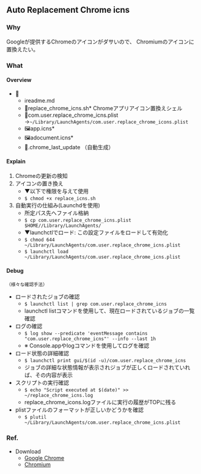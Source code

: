## Auto Replacement Chrome icns
### Why
Googleが提供するChromeのアイコンがダサいので、
Chromiumのアイコンに置換えたい。

### What
#### Overview
- 📁
    - ℹ️readme.md
    - 📄replace_chrome_icns.sh* Chromeアプリアイコン置換えシェル
    - 📄com.user.replace_chrome_icns.plist →`~/Library/LaunchAgents/com.user.replace_chrome_icons.plist`
    - 🖼️app.icns*
    - 🖼️adocument.icns*
    - 📄.chrome_last_update （自動生成）

#### Explain
1. Chromeの更新の検知
2. アイコンの置き換え
    - ▼以下で権限を与えて使用
    - `$ chmod +x replace_icns.sh`
3. 自動実行の仕組み(Launchdを使用)
    - 所定パス先へファイル格納
    - `$ cp com.user.replace_chrome_icns.plist $HOME//Library/LaunchAgents/`
    - ▼launchctlでロード: この設定ファイルをロードして有効化
    - `$ chmod 644 ~/Library/LaunchAgents/com.user.replace_chrome_icns.plist`
    - `$ launchctl load ~/Library/LaunchAgents/com.user.replace_chrome_icns.plist`

#### Debug

    （様々な確認手法）

- ロードされたジョブの確認
    - `$ launchctl list | grep com.user.replace_chrome_icns`
    - launchctl listコマンドを使用して、現在ロードされているジョブの一覧確認
- ログの確認
    - `$ log show --predicate 'eventMessage contains "com.user.replace_chrome_icns"' --info --last 1h`
    - ※ Console.appやlogコマンドを使用してログを確認
- ロード状態の詳細確認
    - `$ launchctl print gui/$(id -u)/com.user.replace_chrome_icns`
    - ジョブの詳細な状態情報が表示されジョブが正しくロードされていれば、その内容が表示
- スクリプトの実行確認
    - `$ echo "Script executed at $(date)" >> ~/replace_chrome_icns.log`
    -  replace_chrome_icons.logファイルに実行の履歴がTOPに残る
- plistファイルのフォーマットが正しいかどうかを確認
    - `$ plutil ~/Library/LaunchAgents/com.user.replace_chrome_icns.plist`

### Ref.
- Download
    - [Google Chrome](https://www.google.com/chrome/?brand=YTUH&ds_kid=43700049288280949&gad_source=1&gclid=CjwKCAjwxNW2BhAkEiwA24Cm9F5biVBlGBgzpQ_teRtC8Tm3Dg9FPOuf2JswFyXcC24d6Ogwtb0CvhoC9moQAvD_BwE&gclsrc=aw.ds)
    - [Chromium](https://www.chromium.org/getting-involved/download-chromium/)

